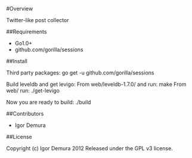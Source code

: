 #Overview

Twitter-like post collector

##Requirements

- Go1.0+
- github.com/gorilla/sessions

##Install

Third party packages:
  go get -u github.com/gorilla/sessions

Build leveldb and get levigo:
  From web/leveldb-1.7.0/ and run:
    make
  From web/ run:
    ./get-levigo

Now you are ready to build:
  ./build

##Contributors

- Igor Demura

##License

Copyright (c) Igor Demura 2012
Released under the GPL v3 license.
